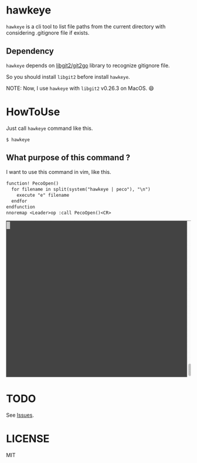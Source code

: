 # hawkeye

`hawkeye` is a cli tool to list file paths from the current directory with considering .gitignore file if exists.

## Dependency

`hawkeye` depends on [libgit2/git2go](https://github.com/libgit2/git2go) library to recognize gitignore file.

So you should install `libgit2` before install `hawkeye`.

NOTE: Now, I use `hawkeye` with `libgit2` v0.26.3 on MacOS. :smile:

# HowToUse

Just call `hawkeye` command like this.

```
$ hawkeye
```

## What purpose of this command ?

I want to use this command in vim, like this.

```
function! PecoOpen()
  for filename in split(system("hawkeye | peco"), "\n")
    execute "e" filename
  endfor
endfunction
nnoremap <Leader>op :call PecoOpen()<CR>
```

![HowToUse](https://github.com/hirakiuc/hawkeye/blob/master/screen.gif)

# TODO

See [Issues](https://github.com/hirakiuc/hawkeye/issues).

# LICENSE

MIT

